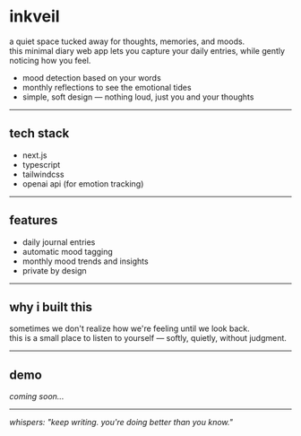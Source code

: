 # inkveil

a quiet space tucked away for thoughts, memories, and moods.  
this minimal diary web app lets you capture your daily entries, while gently noticing how you feel.

- mood detection based on your words  
- monthly reflections to see the emotional tides  
- simple, soft design — nothing loud, just you and your thoughts

---
## tech stack
- next.js
- typescript
- tailwindcss
- openai api (for emotion tracking)

---
## features
- daily journal entries
- automatic mood tagging
- monthly mood trends and insights
- private by design

---
## why i built this
sometimes we don't realize how we're feeling until we look back.  
this is a small place to listen to yourself — softly, quietly, without judgment.

---
## demo

_coming soon..._

---
*whispers:* _"keep writing. you're doing better than you know."_

